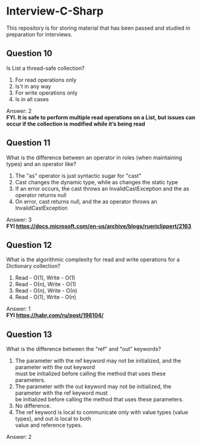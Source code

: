 # Interview-C-Sharp
This repository is for storing material that has been passed and studied in preparation for interviews. 


## Question 10

Is List a thread-safe collection?

1. For read operations only 
2. Is't in any way 
3. For write operations only
4. Is in all cases

Answer: 2 <br/>
**FYI. It is safe to perform multiple read operations on a List<T>, but issues can occur if the collection is modified while it’s being read**

## Question 11

What is the difference between an operator in roles (when maintaining types) and an operator like?

1. The "as" operator is just syntactic sugar for "cast"
2. Cast changes the dynamic type, while as changes the static type
3. If an error occurs, the cast throws an InvalidCastException and the as operator returns null
4. On error, cast returns null, and the as operator throws an InvalidCastException

Answer: 3 <br/>
**FYI https://docs.microsoft.com/en-us/archive/blogs/ruericlippert/2163**

## Question 12

What is the algorithmic complexity for read and write operations for a Dictionary collection?

1. Read - О(1), Write - О(1)
2. Read - О(n), Write - О(1)
3. Read - О(n), Write - О(n)
4. Read - О(1), Write - О(n)

Answer: 1 <br/>
**FYI https://habr.com/ru/post/198104/**

## Question 13

What is the difference between the "ref" and "out" keywords?

1. The parameter with the ref keyword may not be initialized, and the parameter with the out keyword<br/> must be initialized before calling the method that uses these parameters.
2. The parameter with the out keyword may not be initialized, the parameter with the ref keyword must<br/> be initialized before calling the method that uses these parameters.
3. No difference.
4. The ref keyword is local to communicate only with value types (value types), and out is local to both<br/> value and reference types. 

Answer: 2 <br/>
